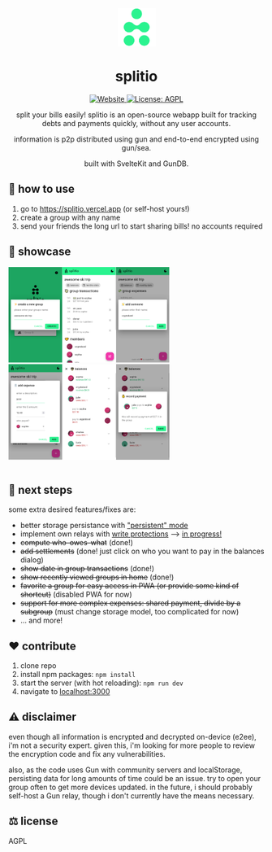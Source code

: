 <p align="center">
    <img alt="splitio" height="75" src="./static/favicon.png">
    <h1 align="center">splitio</h1>
</p>

<p align="center">
  <a aria-label="Website" href="https://splitio.vercel.app" target="_blank">
    <img alt="Website" src="https://img.shields.io/website?down_color=red&down_message=offline&style=flat-square&up_message=up&url=https%3A%2F%2Fsplitio.vercel.app" />
  </a>
  <a aria-label="License" href="https://github.com/cryptoboid/splitio/blob/main/LICENSE" target="_blank">
    <img alt="License: AGPL" src="https://img.shields.io/github/license/cryptoboid/splitio?style=flat-square" target="_blank" />
  </a>
</p>

<p align="center">
split your bills easily! splitio is an open-source webapp built for tracking debts and
payments quickly, without any user accounts.
</p>
<p align="center">
information is p2p distributed using gun and end-to-end encrypted using gun/sea.
</p>
<p align="center">
built with SvelteKit and GunDB.
</p>

## 🤔 how to use

1. go to https://splitio.vercel.app (or self-host yours!)
2. create a group with any name
3. send your friends the long url to start sharing bills! no accounts required

## 🌟 showcase

<table>
<tr>
    <a href=""><img width="21%" src="./screenshots/screen1.png"/></a>
    <a href=""><img width="21%" src="./screenshots/screen4.png"/></a>
    <a href=""><img width="21%" src="./screenshots/screen2.png"/></a>
    <div/>
</tr>
<tr>
    <a href=""><img width="21%" src="./screenshots/screen3.png"/></a>
    <a href=""><img width="21%" src="./screenshots/screen5.png"/></a>
    <a href=""><img width="21%" src="./screenshots/screen6.png"/></a>

</tr>
</table>

## 📝 next steps

some extra desired features/fixes are:

- better storage persistance with ["persistent" mode](https://developer.mozilla.org/en-US/docs/Web/API/Storage_API#box_modes)
- implement own relays with [write protections](https://github.com/cryptoboid/splitio/issues/19) --> [in progress!](https://github.com/cryptoboid/splitio/commit/786445f79cd4a10ea9762dbfcb2ed24737086c2d)
- ~~compute who-owes-what~~ (done!)
- ~~add settlements~~ (done! just click on who you want to pay in the balances dialog)
- ~~show date in group transactions~~ (done!)
- ~~show recently viewed groups in home~~ (done!)
- ~~favorite a group for easy access in PWA (or provide some kind of shortcut)~~ (disabled PWA for now)
- ~~support for more complex expenses: shared payment, divide by a subgroup~~ (must change storage model, too complicated for now)
- ... and more!

## ❤️ contribute

1. clone repo
2. install npm packages: `npm install`
3. start the server (with hot reloading): `npm run dev`
4. navigate to [localhost:3000](http://localhost:5000)

## ⚠️ disclaimer

even though all information is encrypted and decrypted on-device (e2ee), i'm not a security expert. given this, i'm looking for more people to review the encryption code and fix any vulnerabilities.

also, as the code uses Gun with community servers and localStorage, persisting data for long amounts of time could be an issue. try to open your group often to get more devices updated. in the future, i should probably self-host a Gun relay, though i don't currently have the means necessary.

## ⚖️ license

AGPL
